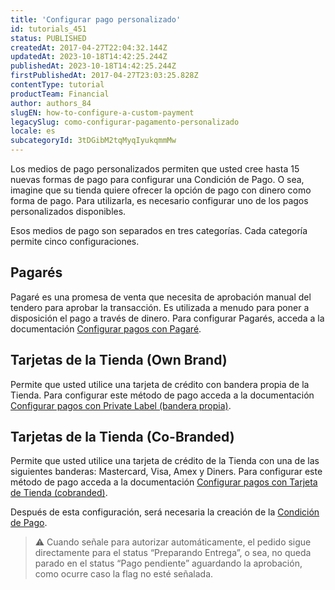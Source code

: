 ```yaml
---
title: 'Configurar pago personalizado'
id: tutorials_451
status: PUBLISHED
createdAt: 2017-04-27T22:04:32.144Z
updatedAt: 2023-10-18T14:42:25.244Z
publishedAt: 2023-10-18T14:42:25.244Z
firstPublishedAt: 2017-04-27T23:03:25.828Z
contentType: tutorial
productTeam: Financial
author: authors_84
slugEN: how-to-configure-a-custom-payment
legacySlug: como-configurar-pagamento-personalizado
locale: es
subcategoryId: 3tDGibM2tqMyqIyukqmmMw
---
```


Los medios de pago personalizados permiten que usted cree hasta 15 nuevas formas de pago para configurar una Condición de Pago. O sea, imagine que su tienda quiere ofrecer la opción de pago con dinero como forma de pago. Para utilizarla, es necesario configurar uno de los pagos personalizados disponibles.

Esos medios de pago son separados en tres categorías. Cada categoría permite cinco configuraciones.

## Pagarés

Pagaré es una promesa de venta que necesita de aprobación manual del tendero para aprobar la transacción. Es utilizada a menudo para poner a disposición el pago a través de dinero. Para configurar Pagarés, acceda a la documentación [Configurar pagos con Pagaré](/es/tutorial/configurar-pagos-con-pagare).

## Tarjetas de la Tienda (Own Brand)

Permite que usted utilice una tarjeta de crédito con bandera propia de la Tienda. Para configurar este método de pago acceda a la documentación [Configurar pagos con Private Label (bandera propia)](/es/tutorial/configurar-pagos-con-private-label).

## Tarjetas de la Tienda (Co-Branded)

Permite que usted utilice una tarjeta de crédito de la Tienda con una de las siguientes banderas: Mastercard, Visa, Amex y Diners. Para configurar este método de pago acceda a la documentación [Configurar pagos con Tarjeta de Tienda (cobranded)](/es/tutorial/configurar-pagos-con-tarjeta-de-tienda-cobranded).

Después de esta configuración, será necesaria la creación de la [Condición de Pago](/es/tutorial/condiciones-de-pago--tutorials).

> ⚠️ Cuando señale para autorizar automáticamente, el pedido sigue directamente para el status “Preparando Entrega”, o sea, no queda parado en el status “Pago pendiente” aguardando la aprobación, como ocurre caso la flag no esté señalada.
